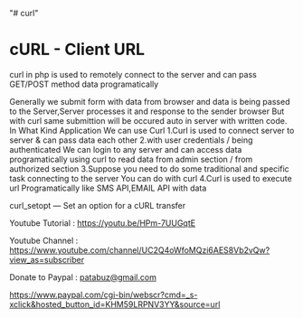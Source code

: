 "# curl" 

cURL - Client URL
==========================
curl in php is used to remotely connect to the server and can pass GET/POST method data programatically

Generally  we submit form with  data  from browser and data is being passed to the Server,Server processes it and response to the sender browser
But with curl same submittion will be occured auto in server with written code.
In What Kind Application We can use Curl 
1.Curl is used to connect server to server & can pass data each other 
2.with user credentials / being authenticated We can login  to any server and can access data 
programatically using curl to read data from admin section / from authorized section
3.Suppose you need to do some traditional  and specific task connecting to the server
You can do with curl
4.Curl is used to execute url Programatically like  SMS API,EMAIL
API with data

curl_setopt — Set an option for a cURL transfer

Youtube Tutorial : https://youtu.be/HPm-7UUGqtE

Youtube Channel : https://www.youtube.com/channel/UC2Q4oWfoMQzi6AES8Vb2vQw?view_as=subscriber

Donate to Paypal : patabuz@gmail.com

https://www.paypal.com/cgi-bin/webscr?cmd=_s-xclick&hosted_button_id=KHM59LRPNV3YY&source=url
